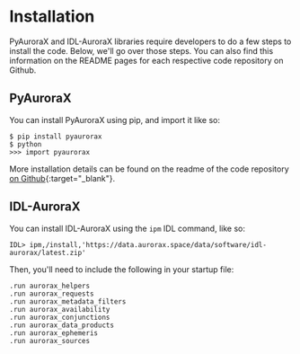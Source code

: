 # Installation

PyAuroraX and IDL-AuroraX libraries require developers to do a few steps to install the code. Below, we'll go over those steps. You can also find this information on the README pages for each respective code repository on Github.

## PyAuroraX

You can install PyAuroraX using pip, and import it like so:

```
$ pip install pyaurorax
$ python
>>> import pyaurorax
```

More installation details can be found on the readme of the code repository [on Github](https://github.com/aurorax-space/pyaurorax){:target="_blank"}.

## IDL-AuroraX

You can install IDL-AuroraX using the `ipm` IDL command, like so:

```
IDL> ipm,/install,'https://data.aurorax.space/data/software/idl-aurorax/latest.zip'
```

Then, you'll need to include the following in your startup file:

```
.run aurorax_helpers
.run aurorax_requests
.run aurorax_metadata_filters
.run aurorax_availability
.run aurorax_conjunctions
.run aurorax_data_products
.run aurorax_ephemeris
.run aurorax_sources
```